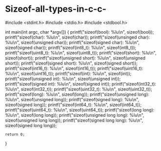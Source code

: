 # Sizeof-all-types-in-c-c-
#include <stdint.h>
#include <stdio.h>
#include <stdbool.h>

int main(int argc, char *argv[]) {
    printf("sizeof(bool):               %lu\n", sizeof(bool));
    printf("sizeof(char):               %lu\n", sizeof(char));
    printf("sizeof(unsinged char):      %lu\n", sizeof(unsigned char));
    printf("sizeof(signed char):        %lu\n", sizeof(signed char));
    printf("sizeof(int8_t):             %lu\n", sizeof(int8_t));
    printf("sizeof(uint8_t):            %lu\n", sizeof(uint8_t));
    printf("sizeof(short):              %lu\n", sizeof(short));
    printf("sizeof(unsigned short):     %lu\n", sizeof(unsigned short));
    printf("sizeof(signed short):       %lu\n", sizeof(signed short));
    printf("sizeof(int16_t):            %lu\n", sizeof(int16_t));
    printf("sizeof(uint16_t):           %lu\n", sizeof(uint16_t));
    printf("sizeof(int):                %lu\n", sizeof(int));
    printf("sizeof(unsigned int):       %lu\n", sizeof(unsigned int));
    printf("sizeof(signed int):         %lu\n", sizeof(signed int));
    printf("sizeof(int32_t):            %lu\n", sizeof(int32_t));
    printf("sizeof(uint32_t):           %lu\n", sizeof(uint32_t));
    printf("sizeof(long):               %lu\n", sizeof(long));
    printf("sizeof(unsigned long):      %lu\n", sizeof(unsigned long));
    printf("sizeof(signed long):        %lu\n", sizeof(signed long));
    printf("sizeof(int64_t):            %lu\n", sizeof(int64_t));
    printf("sizeof(uint64_t):           %lu\n", sizeof(uint64_t));
    printf("sizeof(long long):          %lu\n", sizeof(long long));
    printf("sizeof(unsigned long long): %lu\n", sizeof(unsigned long long));
    printf("sizeof(signed long long):   %lu\n", sizeof(signed long long));
    
    return 0;
}
